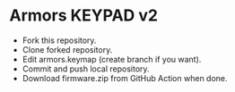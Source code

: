 # Armors KEYPAD v2
- Fork this repository.
- Clone forked repository.
- Edit armors.keymap (create branch if you want).
- Commit and push local repository.
- Download firmware.zip from GitHub Action when done.
